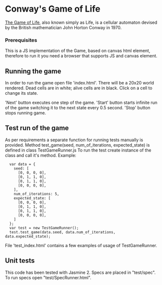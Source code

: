 # Conway's Game of Life

[The Game of Life](https://en.wikipedia.org/wiki/Conway%27s_Game_of_Life), also known simply as Life, is a cellular automaton devised by the British mathematician John Horton Conway in 1970.

### Prerequisites

This is a JS implementation of the Game, based on canvas html element, therefore to run it you need a browser that supports JS and canvas element.

## Running the game

In order to run the game open file 'index.html'. There will be a 20x20 world rendered. Dead cells are in white; alive cells are in black.
Click on a cell to change its state.

'Next' button executes one step of the game.
'Start' button starts infinite run of the game switching it to the next state every 0.5 second.
'Stop' button stops running game.

## Test run of the game

As per requirements a separate function for running tests manually is provided.
Method test_game(seed, num_of_iterations, expected_state) is defined in class TestGameRunner.js
To run the test create instance of the class and call it's method.
Example:
```
  var data = {
    seed: [
      [0, 0, 0, 0],
      [0, 1, 1, 0],
      [0, 1, 1, 0],
      [0, 0, 0, 0],
    ],
    num_of_iterations: 5,
    expected_state: [
      [0, 0, 0, 0],
      [0, 1, 1, 0],
      [0, 1, 1, 0],
      [0, 0, 0, 0],
    ]
  };
  var test = new TestGameRunner();
  test.test_game(data.seed, data.num_of_iterations, data.expected_state);
```
File 'test_index.html' contains a few examples of usage of TestGameRunner.

## Unit tests

This code has been tested with Jasmine 2.
Specs are placed in "test/spec".
To run specs open "test/SpecRunner.html".
